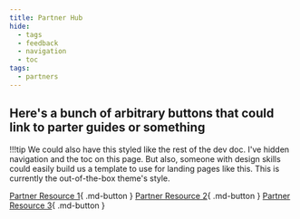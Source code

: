 ```yaml
---
title: Partner Hub
hide:
  - tags
  - feedback
  - navigation
  - toc
tags:
  - partners
---
```




## Here's a bunch of arbitrary buttons that could link to parter guides or something

!!!tip
    We could also have this styled like the rest of the dev doc. I've hidden navigation and the toc on this page. But also, someone with design skills could easily build us a template to use for landing pages like this. This is currently the out-of-the-box theme's style. 

[Partner Resource 1](https://community.amplitude.com){ .md-button }
[Partner Resource 2](https://community.amplitude.com){ .md-button }
[Partner Resource 3](https://help.amplitude.com){ .md-button }
